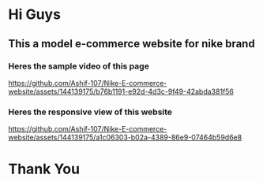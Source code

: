 <h1>Hi Guys</h1>
<h2>This a model e-commerce website for nike brand</h2>


<h3>Heres the sample video of this page</h3> 









https://github.com/Ashif-107/Nike-E-commerce-website/assets/144139175/b76b1191-e92d-4d3c-9f49-42abda381f56






<h3>Heres the responsive view of this website</h3>





https://github.com/Ashif-107/Nike-E-commerce-website/assets/144139175/a1c06303-b02a-4389-86e9-07464b59d6e8





<h1>Thank You</h1>

